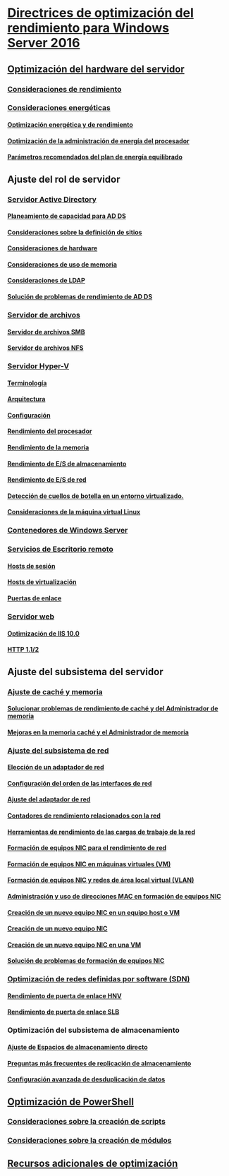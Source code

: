 # [Directrices de optimización del rendimiento para Windows Server 2016](index.md)
## [Optimización del hardware del servidor](hardware/index.md)
### [Consideraciones de rendimiento](hardware/index.md)
### [Consideraciones energéticas](hardware/power.md)
#### [Optimización energética y de rendimiento](hardware/power/power-performance-tuning.md)
#### [Optimización de la administración de energía del procesador](hardware/power/processor-power-management-tuning.md)
#### [Parámetros recomendados del plan de energía equilibrado](hardware/power/recommended-balanced-plan-parameters.md)
## Ajuste del rol de servidor
### [Servidor Active Directory](role/active-directory-server/index.md)
#### [Planeamiento de capacidad para AD DS](role/active-directory-server/capacity-planning-for-active-directory-domain-services.md)
#### [Consideraciones sobre la definición de sitios](role/active-directory-server/site-definition-considerations.md)
#### [Consideraciones de hardware](role/active-directory-server/hardware-considerations.md)
#### [Consideraciones de uso de memoria](role/active-directory-server/memory-usage-considerations.md)
#### [Consideraciones de LDAP](role/active-directory-server/ldap-considerations.md)
#### [Solución de problemas de rendimiento de AD DS](role/active-directory-server/troubleshoot.md)
### [Servidor de archivos](role/file-server/index.md)
#### [Servidor de archivos SMB](role/file-server/smb-file-server.md)
#### [Servidor de archivos NFS](role/file-server/nfs-file-server.md)
### [Servidor Hyper-V](role/hyper-v-server/index.md)
#### [Terminología](role/hyper-v-server/terminology.md)
#### [Arquitectura](role/hyper-v-server/architecture.md)
#### [Configuración](role/hyper-v-server/configuration.md)
#### [Rendimiento del procesador](role/hyper-v-server/processor-performance.md)
#### [Rendimiento de la memoria](role/hyper-v-server/memory-performance.md)
#### [Rendimiento de E/S de almacenamiento](role/hyper-v-server/storage-io-performance.md)
#### [Rendimiento de E/S de red](role/hyper-v-server/network-io-performance.md)
#### [Detección de cuellos de botella en un entorno virtualizado.](role/hyper-v-server/detecting-virtualized-environment-bottlenecks.md)
#### [Consideraciones de la máquina virtual Linux](role/hyper-v-server/linux-virtual-machine-considerations.md)
### [Contenedores de Windows Server](role/windows-server-container/index.md)
### [Servicios de Escritorio remoto](role/remote-desktop/session-hosts.md)
#### [Hosts de sesión](role/remote-desktop/session-hosts.md)
#### [Hosts de virtualización](role/remote-desktop/virtualization-hosts.md)
#### [Puertas de enlace](role/remote-desktop/gateways.md)
### [Servidor web](role/web-server/index.md)
#### [Optimización de IIS 10.0](role/web-server/tuning-iis-10.md)
#### [HTTP 1.1/2](role/web-server/http-performance.md)
## Ajuste del subsistema del servidor
### [Ajuste de caché y memoria](subsystem/cache-memory-management/index.md)
#### [Solucionar problemas de rendimiento de caché y del Administrador de memoria](subsystem/cache-memory-management/troubleshoot.md)
#### [Mejoras en la memoria caché y el Administrador de memoria](subsystem/cache-memory-management/improvements-in-windows-server.md)
### [Ajuste del subsistema de red](../../networking/technologies/network-subsystem/net-sub-performance-top.md)
#### [Elección de un adaptador de red](../../networking/technologies/network-subsystem/net-sub-choose-nic.md)
#### [Configuración del orden de las interfaces de red](../../networking/technologies/network-subsystem/net-sub-interface-metric.md)
#### [Ajuste del adaptador de red](../../networking/technologies/network-subsystem/net-sub-performance-tuning-nics.md)
#### [Contadores de rendimiento relacionados con la red](../../networking/technologies/network-subsystem/net-sub-performance-counters.md)
#### [Herramientas de rendimiento de las cargas de trabajo de la red](../../networking/technologies/network-subsystem/net-sub-performance-tools.md)
#### [Formación de equipos NIC para el rendimiento de red](../../networking/technologies/nic-teaming/NIC-Teaming.md)
#### [Formación de equipos NIC en máquinas virtuales (VM)](../../networking/technologies/nic-teaming/nic-teaming.md)
#### [Formación de equipos NIC y redes de área local virtual (VLAN)](../../networking/technologies/nic-teaming/nic-teaming.md)
#### [Administración y uso de direcciones MAC en formación de equipos NIC](../../networking/technologies/nic-teaming/NIC-Teaming-MAC-address-Use-and-Management.md)
#### [Creación de un nuevo equipo NIC en un equipo host o VM](../../networking/technologies/nic-teaming/create-a-New-NIC-Team-on-a-Host-computer-or-VM.md)
#### [Creación de un nuevo equipo NIC](../../networking/technologies/nic-teaming/create-a-new-nic-team-on-a-host-computer-or-vm.md)
#### [Creación de un nuevo equipo NIC en una VM](../../networking/technologies/nic-teaming/create-a-new-nic-team-on-a-host-computer-or-vm.md)
#### [Solución de problemas de formación de equipos NIC](../../networking/technologies/nic-teaming/Troubleshooting-NIC-Teaming.md)
### [Optimización de redes definidas por software (SDN)](subsystem/software-defined-networking/index.md)
#### [Rendimiento de puerta de enlace HNV](subsystem/software-defined-networking/hnv-gateway-performance.md)
#### [Rendimiento de puerta de enlace SLB](subsystem/software-defined-networking/slb-gateway-performance.md)
### Optimización del subsistema de almacenamiento
#### [Ajuste de Espacios de almacenamiento directo](subsystem/storage-spaces-direct/index.md)
#### [Preguntas más frecuentes de replicación de almacenamiento](../../storage/storage-replica/storage-replica-frequently-asked-questions.md)
#### [Configuración avanzada de desduplicación de datos](../../storage/data-deduplication/advanced-settings.md)
## [Optimización de PowerShell](powershell/index.md)
### [Consideraciones sobre la creación de scripts](powershell/script-authoring-considerations.md)
### [Consideraciones sobre la creación de módulos](powershell/module-authoring-considerations.md)
## [Recursos adicionales de optimización](additional-resources.md)